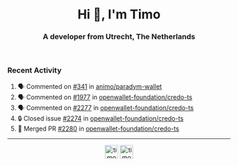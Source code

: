 <h1 align="center">Hi 👋, I'm Timo</h1>
<h3 align="center">A developer from Utrecht, The Netherlands</h3>
<br/>
<!-- https://github.com/rahuldkjain/github-profile-readme-generator --!>

<!--  <p align="left"><img src="https://github-readme-stats.vercel.app/api?username=timoglastra&show_icons=true&count_private=true&" alt="timoglastra" /></p> --!>

<!--
Github language stats
<p align="left"><img src="https://github-readme-stats.vercel.app/api/top-langs/?username=timoglastra&layout=compact" alt="timoglastra" /><p>
-->

<!-- Codestats language stats -->
<!-- <p align="left"><img src="https://codestats-readme.vercel.app/api/top-langs/?username=timoglastra&layout=compact&language_count=12" alt="timoglastra" /><p>    --!>
  
<h3>Recent Activity</h3>

<!--START_SECTION:activity-->
1. 🗣 Commented on [#341](https://github.com/animo/paradym-wallet/issues/341#issuecomment-2876303356) in [animo/paradym-wallet](https://github.com/animo/paradym-wallet)
2. 🗣 Commented on [#1977](https://github.com/openwallet-foundation/credo-ts/issues/1977#issuecomment-2868900830) in [openwallet-foundation/credo-ts](https://github.com/openwallet-foundation/credo-ts)
3. 🗣 Commented on [#2277](https://github.com/openwallet-foundation/credo-ts/issues/2277#issuecomment-2868781995) in [openwallet-foundation/credo-ts](https://github.com/openwallet-foundation/credo-ts)
4. 🔒 Closed issue [#2274](https://github.com/openwallet-foundation/credo-ts/issues/2274) in [openwallet-foundation/credo-ts](https://github.com/openwallet-foundation/credo-ts)
5. 🎉 Merged PR [#2280](https://github.com/openwallet-foundation/credo-ts/pull/2280) in [openwallet-foundation/credo-ts](https://github.com/openwallet-foundation/credo-ts)
<!--END_SECTION:activity-->

---

<p align="center">
<a href="https://twitter.com/timoglastra" target="blank"><img align="center" src="https://cdn.jsdelivr.net/npm/simple-icons@3.0.1/icons/twitter.svg" alt="timoglastra" height="30" width="30" /></a>
<a href="https://linkedin.com/in/timoglastra" target="blank"><img align="center" src="https://cdn.jsdelivr.net/npm/simple-icons@3.0.1/icons/linkedin.svg" alt="timoglastra" height="30" width="30" /></a>
</p>




